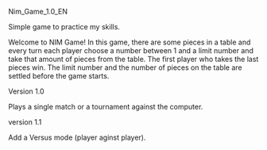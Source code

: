 Nim_Game_1.0_EN

Simple game to practice my skills.

Welcome to NIM Game!
In this game, there are some pieces in a table and every turn each player choose a number between 1 and a limit number and take that amount of pieces from the table.
The first player who takes the last pieces win.
The limit number and the number of pieces on the table are settled before the game starts.

Version 1.0

Plays a single match or a tournament against the computer.

version 1.1

Add a Versus mode (player aginst player).
